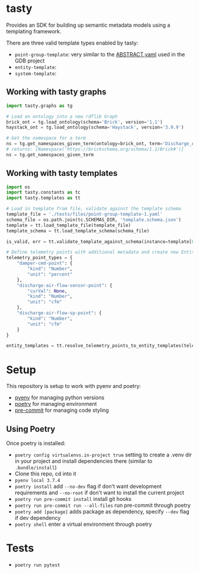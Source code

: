 # tasty

Provides an SDK for building up semantic metadata models using a templating framework.

There are three valid template types enabled by tasty:
- `point-group-template`: very similar to the [ABSTRACT.yaml](https://github.com/google/digitalbuildings/blob/master/ontology/yaml/resources/HVAC/entity_types/ABSTRACT.yaml) used in the GDB project
- `entity-template`:
- `system-template`:


## Working with tasty graphs
```python
import tasty.graphs as tg

# Load an ontology into a new rdflib Graph
brick_ont = tg.load_ontology(schema='Brick', version='1.1')
haystack_ont = tg.load_ontology(schema='Haystack', version='3.9.9')

# Get the namespace for a term
ns = tg.get_namespaces_given_term(ontology=brick_ont, term='Discharge_Air')
# returns: [Namespace('https://brickschema.org/schema/1.1/Brick#')]
ns = tg.get_namespaces_given_term
```

## Working with tasty templates
```python
import os
import tasty.constants as tc
import tasty.templates as tt

# Load in template from file, validate against the template schema
template_file = './tests/files/point-group-template-1.yaml'
schema_file = os.path.join(tc.SCHEMAS_DIR, 'template.schema.json')
template = tt.load_template_file(template_file)
template_schema = tt.load_template_schema(schema_file)

is_valid, err = tt.validate_template_against_schema(instance=template[0], schema=template_schema)

# Define telemetry points with additional metadata and create new EntityTemplates for each point type defined
telemetry_point_types = {
    "damper-cmd-point": {
        "kind": "Number",
        "unit": "percent"
    },
    "discharge-air-flow-sensor-point": {
        "curVal": None,
        "kind": "Number",
        "unit": "cfm"
    },
    "discharge-air-flow-sp-point": {
        "kind": "Number",
        "unit": "cfm"
    }
}

entity_templates = tt.resolve_telemetry_points_to_entity_templates(telemetry_point_types, 'Haystack', '3.9.9')
```

# Setup
This repository is setup to work with pyenv and poetry:
- [pyenv](https://github.com/pyenv/pyenv#installation) for managing python versions
- [poetry](https://python-poetry.org/docs/#installation) for managing environment
- [pre-commit](https://pre-commit.com/#install) for managing code styling

## Using Poetry
Once poetry is installed:
- `poetry config virtualenvs.in-project true` setting to create a .venv dir in your project and install dependencies there (similar to `.bundle/install`)
- Clone this repo, cd into it
- `pyenv local 3.7.4`
- `poetry install` add `--no-dev` flag if don't want development requirements and `--no-root` if don't want to install the current project
- `poetry run pre-commit install` install git hooks
- `poetry run pre-commit run --all-files` run pre-commit through poetry
- `poetry add [package]` adds package as dependency, specify `--dev` flag if dev dependency
- `poetry shell` enter a virtual environment through poetry

# Tests
- `poetry run pytest`
